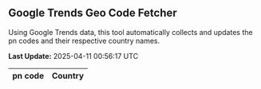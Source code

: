 
## Google Trends Geo Code Fetcher

Using Google Trends data, this tool automatically collects and updates the pn codes and their respective country names.

**Last Update:** 2025-04-11 00:56:17 UTC

| pn code | Country |
|---------|---------|
